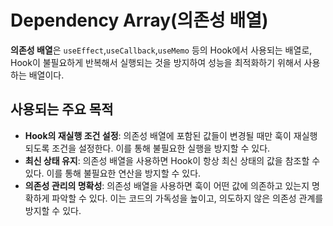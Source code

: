 # Dependency Array(의존성 배열)
**의존성 배열**은 `useEffect`,`useCallback`,`useMemo` 등의 Hook에서 사용되는 배열로, Hook이 불필요하게 반복해서 실행되는 것을 방지하여 성능을 최적화하기 위해서 사용하는 배열이다.  

## 사용되는 주요 목적
- **Hook의 재실행 조건 설정**: 의존성 배열에 포함된 값들이 변경될 때만 훅이 재실행되도록 조건을 설정한다. 이를 통해 불필요한 실행을 방지할 수 있다.
- **최신 상태 유지**: 의존성 배열을 사용하면 Hook이 항상 최신 상태의 값을 참조할 수 있다. 이를 통해 불필요한 연산을 방지할 수 있다.
- **의존성 관리의 명확성**: 의존성 배열을 사용하면 훅이 어떤 값에 의존하고 있는지 명확하게 파악할 수 있다. 이는 코드의 가독성을 높이고, 의도하지 않은 의존성 관계를 방지할 수 있다.
